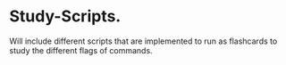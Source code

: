 # Study-Scripts.
Will include different scripts that are implemented to run as flashcards to study the different flags of commands.
